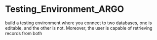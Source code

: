# Testing_Environment_ARGO

build a testing environment where you connect to two databases, one is editable, and the other is not. Moreover, the user is capable of retrieving records from both 
